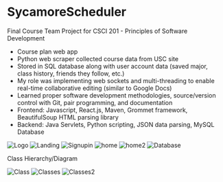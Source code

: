 # SycamoreScheduler
Final Course Team Project for CSCI 201 - Principles of Software Development

- Course plan web app
- Python web scraper collected course data from USC site
- Stored in SQL database along with user account data (saved major, class history, friends they follow, etc.)
- My role was implementing web sockets and multi-threading to enable real-time collaborative editing (similar to Google Docs)
- Learned proper software development methodologies, source/version control with Git, pair programming, and documentation
- Frontend: Javascript, React.js, Maven, Grommet framework, BeautifulSoup HTML parsing library 
- Backend: Java Servlets, Python scripting, JSON data parsing, MySQL Database

<img src="/img/Logo.JPG" alt="Logo"/>

<img src="/img/landingpage.JPG" alt="Landing"/>

<img src="/img/signpage.JPG" alt="Signupin"/>

<img src="/img/homepage.JPG" alt="home"/>

<img src="/img/homepage2.JPG" alt="home2"/>

<img src="/img/DatabaseSchema.JPG" alt="Database"/>

Class Hierarchy/Diagram

<img src="/img/ClassDiagram.JPG" alt="Class"/>

<img src="/img/Classes.JPG" alt="Classes"/>

<img src="/img/Classes2.JPG" alt="Classes2"/>
